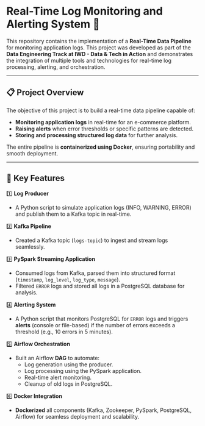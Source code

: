 # Real-Time Log Monitoring and Alerting System 🚀  

This repository contains the implementation of a **Real-Time Data Pipeline** for monitoring application logs. This project was developed as part of the **Data Engineering Track at IWD - Data & Tech in Action** and demonstrates the integration of multiple tools and technologies for real-time log processing, alerting, and orchestration.  

---

## 📋 **Project Overview**  

The objective of this project is to build a real-time data pipeline capable of:  
- **Monitoring application logs** in real-time for an e-commerce platform.  
- **Raising alerts** when error thresholds or specific patterns are detected.  
- **Storing and processing structured log data** for further analysis.  

The entire pipeline is **containerized using Docker**, ensuring portability and smooth deployment.

---

## 🎯 **Key Features**  

1️⃣ **Log Producer**  
   - A Python script to simulate application logs (INFO, WARNING, ERROR) and publish them to a Kafka topic in real-time.  

2️⃣ **Kafka Pipeline**  
   - Created a Kafka topic (`logs-topic`) to ingest and stream logs seamlessly.  

3️⃣ **PySpark Streaming Application**  
   - Consumed logs from Kafka, parsed them into structured format (`timestamp`, `log_level`, `log_type`, `message`).  
   - Filtered `ERROR` logs and stored all logs in a PostgreSQL database for analysis.  

4️⃣ **Alerting System**  
   - A Python script that monitors PostgreSQL for `ERROR` logs and triggers **alerts** (console or file-based) if the number of errors exceeds a threshold (e.g., 10 errors in 5 minutes).  

5️⃣ **Airflow Orchestration**  
   - Built an Airflow **DAG** to automate:  
     - Log generation using the producer.  
     - Log processing using the PySpark application.  
     - Real-time alert monitoring.  
     - Cleanup of old logs in PostgreSQL.  

6️⃣ **Docker Integration**  
   - **Dockerized** all components (Kafka, Zookeeper, PySpark, PostgreSQL, Airflow) for seamless deployment and scalability.

